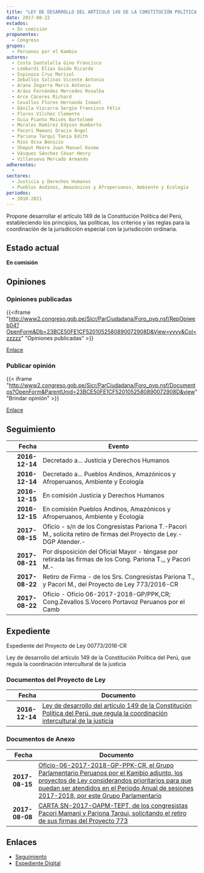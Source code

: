 ```yaml
---
title: "LEY DE DESARROLLO DEL ARTÍCULO 149 DE LA CONSTITUCIÓN POLÍTICA DEL PERÚ, QUE REGULA LA COORDINACIÓN INTERCULTURAL DE LA JUSTICIA"
date: 2017-08-22
estados: 
  - En comisión
proponentes: 
  - Congreso
grupos: 
  - Peruanos por el Kambio
autores: 
  - Costa Santolalla Gino Francisco
  - Lombardi Elías Guido Ricardo
  - Espinoza Cruz Marisol
  - Zeballos Salinas Vicente Antonio
  - Arana Zegarra Marco Antonio
  - Aráoz Fernández Mercedes Rosalba
  - Arce Cáceres Richard
  - Cevallos Flores Hernando Ismael
  - Dávila Vizcarra Sergio Francisco Félix
  - Flores Vílchez Clemente
  - Guía Pianto Moisés Bartolomé
  - Morales Ramírez Edyson Humberto
  - Pacori Mamani Oracio Ángel
  - Pariona Tarqui Tania Edith
  - Ríos Ocsa Benicio
  - Sheput Moore Juan Manuel Kosme
  - Vásquez Sánchez César Henry
  - Villanueva Mercado Armando
adherentes: 
  - 
sectores: 
  - Justicia y Derechos Humanos
  - Pueblos Andinos, Amazónicos y Afroperuanos, Ambiente y Ecología
periodos: 
  - 2016-2021
---
```


Propone desarrollar el artículo 149 de la Constitución Política del Perú, estableciendo los principios, las políticas, los criterios y las reglas para la coordinación de la jurisdicción especial con la jurisdicción ordinaria.


## Estado actual

**En comisión**

## Opiniones

### Opiniones publicadas

{{<iframe "http://www2.congreso.gob.pe/Sicr/ParCiudadana/Foro_pvp.nsf/RepOpiweb04?OpenForm&Db=23BCE50FE1CF5201052580890072908D&View=yyyy&Col=zzzzz" "Opiniones publicadas" >}}

[Enlace](http://www2.congreso.gob.pe/Sicr/ParCiudadana/Foro_pvp.nsf/RepOpiweb04?OpenForm&Db=23BCE50FE1CF5201052580890072908D&View=yyyy&Col=zzzzz)
### Publicar opinión

{{< iframe "http://www2.congreso.gob.pe/Sicr/ParCiudadana/Foro_pvp.nsf/Documentos?OpenForm&ParentUnid=23BCE50FE1CF5201052580890072908D&view" "Brindar opinión" >}}

[Enlace](http://www2.congreso.gob.pe/Sicr/ParCiudadana/Foro_pvp.nsf/Documentos?OpenForm&ParentUnid=23BCE50FE1CF5201052580890072908D&view)

## Seguimiento

| Fecha | Evento |
|------:|--------|
| **2016-12-14** | Decretado a... Justicia y Derechos Humanos|
| **2016-12-14** | Decretado a... Pueblos Andinos, Amazónicos y Afroperuanos, Ambiente y Ecología|
| **2016-12-15** | En comisión Justicia y Derechos Humanos|
| **2016-12-15** | En comisión Pueblos Andinos, Amazónicos y Afroperuanos, Ambiente y Ecología|
| **2017-08-15** | Oficio - s/n de los Congresistas Pariona T.-Pacori M., solicita retiro de firmas del Proyecto de Ley.-DGP Atender.-|
| **2017-08-21** | Por disposición del Oficial Mayor - téngase por retirada las firmas de los Cong. Pariona T.,, y Pacori M.-|
| **2017-08-22** | Retiro de Firma - de los Srs. Congresistas Pariona T., y Pacori M., del Proyecto de Ley 773/2016-CR|
| **2017-08-22** | Oficio - Oficio 06-2017-2018-GP/PPK,CR; Cong.Zevallos S.Vocero Portavoz Peruanos por el Camb|


## Expediente

Expediente del Proyecto de Ley 00773/2016-CR

Ley de desarrollo del artículo 149 de la Constitución Política del Perú, que regula la coordinación intercultural de la justicia


### Documentos del Proyecto de Ley

| Fecha | Documento |
|------:|--------|
| **2016-12-14** | [Ley de desarrollo del artículo 149 de la Constitución Política del Perú, que regula la coordinación intercultural de la justicia](http://www.leyes.congreso.gob.pe/Documentos/2016_2021/Proyectos_de_Ley_y_de_Resoluciones_Legislativas/PL0077020161214.pdf) |

### Documentos de Anexo

| Fecha | Documento |
|------:|--------|
| **2017-08-15** | [Oficio-06-2017-2018-GP-PPK-CR, el Grupo Parlamentario Peruanos por el Kambio adjunto, los proyectos de Ley considerandos prioritarios para que puedan ser atendidos en el Periodo Anual de sesiones 2017-2018, por este Grupo Parlamentario](http://www.leyes.congreso.gob.pe/Documentos/2016_2021/Oficios/Grupos_Parlamentarios/OFICIO-06-2017-2018-GP-PPK-CR.pdf) |
| **2017-08-08** | [CARTA SN-2017-OAPM-TEPT, de los congresistas Pacori Mamani y Pariona Tarqui, solicitando el retiro de sus firmas del Proyecto 773](http://www.leyes.congreso.gob.pe/Documentos/2016_2021/Oficios/Congresistas/CARTA-S-N20170808.pdf) |

## Enlaces 

- [Seguimiento](http://www2.congreso.gob.pe/Sicr/TraDocEstProc/CLProLey2016.nsf/f7fff46988ca05b1052578e100829cc7/637eafca06934eb10525808900711fea?OpenDocument)
- [Expediente Digital](http://www2.congreso.gob.pehttp://www2.congreso.gob.pe/Sicr/TraDocEstProc/CLProLey2016.nsf/f7fff46988ca05b1052578e100829cc7/637eafca06934eb10525808900711fea?OpenDocument&Click=05257FB7005EB655.eb71d0cf91d8294e05256cdf006b5706/$Body/0.1C6C)
